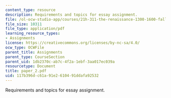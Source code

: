 ```yaml
---
content_type: resource
description: Requirements and topics for essay assignment.
file: /ol-ocw-studio-app/courses/21h-311-the-renaissance-1300-1600-fall-2004/117b396dc61a91e2610491ddafa92532_paper_2.pdf
file_size: 10311
file_type: application/pdf
learning_resource_types:
- Assignments
license: https://creativecommons.org/licenses/by-nc-sa/4.0/
ocw_type: OCWFile
parent_title: Assignments
parent_type: CourseSection
parent_uid: 1db2370c-ab7c-4f2a-1ebf-3aa017ec039a
resourcetype: Document
title: paper_2.pdf
uid: 117b396d-c61a-91e2-6104-91ddafa92532
---
```

Requirements and topics for essay assignment.
